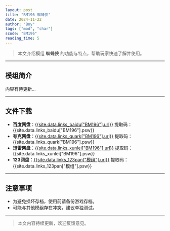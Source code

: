```yaml
---
layout: post
title: "BM196 蜘蛛侠"
date: 2024-11-22
author: "Bny"
tags: ["mod", "char"]
scode: "BM196"
reading_time: 5
---
```


> 本文介绍模组 **蜘蛛侠** 的功能与特点，帮助玩家快速了解并使用。

---

## 模组简介

内容有待更新...

---

## 文件下载
- **百度网盘**：[{{site.data.links_baidu["BM196"].url}}]({{site.data.links_baidu["BM196"].url}}) 提取码：{{site.data.links_baidu["BM196"].psw}}
- **夸克网盘**：[{{site.data.links_quark["BM196"].url}}]({{site.data.links_quark["BM196"].url}}) 提取码：{{site.data.links_quark["BM196"].psw}}
- **迅雷网盘**：[{{site.data.links_xunlei["BM196"].url}}]({{site.data.links_xunlei["BM196"].url}}) 提取码：{{site.data.links_xunlei["BM196"].psw}}
- **123网盘**：[{{site.data.links_123pan["模组"].url}}]({{site.data.links_123pan["模组"].url}}) 提取码：{{site.data.links_123pan["模组"].psw}}

---

## 注意事项
- 为避免损坏存档，使用前请备份游戏存档。
- 可能与其他模组存在冲突，建议单独测试。

---

> 本文内容持续更新，欢迎反馈意见。
